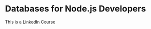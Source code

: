 # Databases for Node.js Developers

This is a [LinkedIn Course](https://www.linkedin.com/learning/databases-for-node-js-developers)

